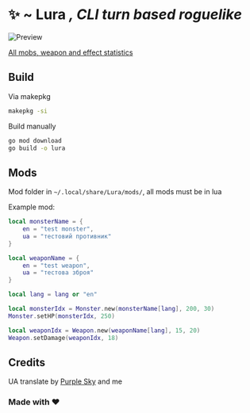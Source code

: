 # ✨ ~ Lura *, CLI turn based roguelike*
![Preview](https://gachi.gay/pHLVC)

[All mobs, weapon and effect statistics](https://github.com/IwnuplyNotTyan/Lura/blob/main/STAT.md)

## Build
Via makepkg
```sh
makepkg -si
```

Build manually
```sh
go mod download
go build -o lura
```

## Mods
Mod folder in `~/.local/share/Lura/mods/`, all mods must be in lua

Example mod:
```lua
local monsterName = {
    en = "test monster",
    ua = "тестовий противник"
}

local weaponName = {
    en = "test weapon",
    ua = "тестова зброя"
}

local lang = lang or "en"

local monsterIdx = Monster.new(monsterName[lang], 200, 30)
Monster.setHP(monsterIdx, 250)

local weaponIdx = Weapon.new(weaponName[lang], 15, 20)
Weapon.setDamage(weaponIdx, 18)
```

## Credits
UA translate by [Purple Sky](https://github.com/Osian-linux) and me

### Made with ❤️
